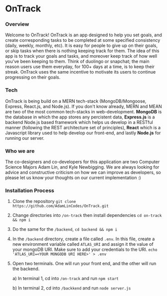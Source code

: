 # OnTrack
### Overview
Welcome to OnTrack! OnTrack is an app designed to help you set goals, and create corresponding tasks to be completed at some specified consistency (daily, weekly, monthly, etc). It is easy for people to give up on their goals, or skip tasks when there is nothing keeping track for them. The idea of this app is to track your goals and tasks, and moreover keep track of how well you've been keeping to them. Think of duolingo or snapchat; the main reason users use them everyday, for 100+ days at a time, is to keep their streak. OnTrack uses the same incentive to motivate its users to continue progressing on their goals.

### Tech
OnTrack is being build on a MERN tech-stack (MongoDB/Mongoose, Express, React.js, and Node.js). If you don't know already, MERN and MEAN are two of the most common tech-stacks in web-development. **MongoDB** is the database in which the app stores any percistent data, **Express.js** is a backend Node.js based framework which helps us develop in a RESTful manner (following the REST architecture set of principles), **React** which is a Javascript library used to help develop our front-end, and lastly **Node.js** for running our server.

### Who we are
The co-designers and co-developers for this application are two Computer Science Majors Adam Lin, and Kyle Newbigging. We are always looking for advice and constructive criticism on how we can improve as developers, so please let us know your thoughts on our current implementation :)

### Installation Process
1. Clone the repository ```git clone https://github.com/AdamLinCodes/OnTrack.git```

2. Change directories into ```/on-track``` then install dependencies ```cd on-track && npm i```

3. Do the same for the ```/backend```,  ```cd backend && npm i```

4. In the ```/backend``` directory, create a file called ```.env```. In this file, create a new environment variable called ```ATLAS_URI``` and assign it the value of your mongoDB URI. Make sure to add your credentials to the URI. 
  ```echo 'ATLAS_URI=<YOUR MONGODB URI HERE>' > .env```
  
5. Open two terminals. One will run your front end, and the other will run the backend.

    a) In terminal 1, cd into ```/on-track``` and run ```npm start```
    
    b) In terminal 2, cd into ```/backkend``` and run ```node server.js```
